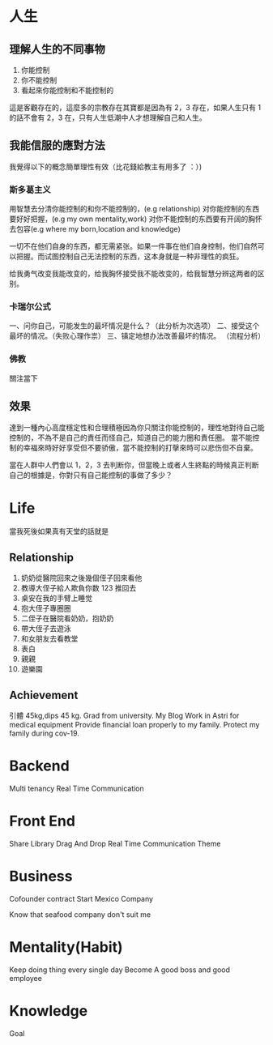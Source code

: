 # 人生

## 理解人生的不同事物

1. 你能控制
2. 你不能控制
3. 看起來你能控制和不能控制的

這是客觀存在的，這麼多的宗教存在其寶都是因為有 2，3 存在，如果人生只有 1 的話不會有 2，3 在，只有人生低潮中人才想理解自己和人生。

## 我能信服的應對方法

我覺得以下的概念簡單理性有效（比花錢給教主有用多了 ：）)

### 斯多葛主义

用智慧去分清你能控制的和你不能控制的，(e.g relationship)
对你能控制的东西要好好把握，(e.g my own mentality,work)
对你不能控制的东西要有开阔的胸怀去包容(e.g where my born,location and knowledge)

一切不在他们自身的东西，都无需紧张。如果一件事在他们自身控制，他们自然可以把握。而试图控制自己无法控制的东西，这本身就是一种非理性的疯狂。

给我勇气改变我能改变的，给我胸怀接受我不能改变的，给我智慧分辨这两者的区别。

### 卡瑞尔公式

一、问你自己，可能发生的最坏情况是什么？（此分析为次选项）
二、接受这个最坏的情况。（失败心理作祟）
三、镇定地想办法改善最坏的情况。 （流程分析）

### 佛教

關注當下

## 效果

達到一種內心高度穩定性和合理積極因為你只關注你能控制的，理性地對待自己能控制的，不為不是自己的責任而怪自己，知道自己的能力圈和責任圈。
當不能控制的幸福來時好好享受但不要骄傲，當不能控制的打撀來時可以悲伤但不自棄。

當在人群中人們會以 1，2，3 去判断你，但當晚上或者人生終點的時候真正判断自己的根據是，你對只有自己能控制的事做了多少？

# Life

當我死後如果真有天堂的話就是

## Relationship

1. 奶奶從醫院回來之後幾個侄子回來看他
2. 教導大侄子給人欺負你数 123 推回去
3. 桌安在我的手臂上睡觉
4. 抱大侄子專圈圈
5. 二侄子在醫院看奶奶，抱奶奶
6. 帶大侄子去遊泳
7. 和女朋友去看教堂
8. 表白
9. 親親
10. 遊樂園

## Achievement

引體 45kg,dips 45 kg.
Grad from university.
My Blog
Work in Astri for medical equipment
Provide financial loan properly to my family.
Protect my family during cov-19.

# Backend

Multi tenancy
Real Time Communication

# Front End

Share Library
Drag And Drop
Real Time Communication
Theme

# Business

Cofounder contract
Start Mexico Company

Know that seafood company don't suit me

# Mentality(Habit)

Keep doing thing every single day
Become A good boss and good employee

# Knowledge

Goal
